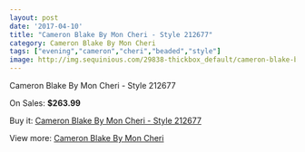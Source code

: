 ```yaml
---
layout: post
date: '2017-04-10'
title: "Cameron Blake By Mon Cheri - Style 212677"
category: Cameron Blake By Mon Cheri
tags: ["evening","cameron","cheri","beaded","style"]
image: http://img.sequinious.com/29838-thickbox_default/cameron-blake-by-mon-cheri-style-212677.jpg
---
```

Cameron Blake By Mon Cheri - Style 212677

On Sales: **$263.99**
<a href="https://www.sequinious.com/cameron-blake-by-mon-cheri/6790-cameron-blake-by-mon-cheri-style-212677.html"><amp-img layout="responsive" width="600" height="600" src="//img.sequinious.com/29838-thickbox_default/cameron-blake-by-mon-cheri-style-212677.jpg" alt="Cameron Blake By Mon Cheri - Style 212677 0" /></a>

Buy it: [Cameron Blake By Mon Cheri - Style 212677](https://www.sequinious.com/cameron-blake-by-mon-cheri/6790-cameron-blake-by-mon-cheri-style-212677.html "Cameron Blake By Mon Cheri - Style 212677")

View more: [Cameron Blake By Mon Cheri](https://www.sequinious.com/56-cameron-blake-by-mon-cheri "Cameron Blake By Mon Cheri")